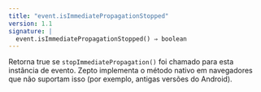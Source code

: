 ```yaml
---
title: "event.isImmediatePropagationStopped"
version: 1.1
signature: |
  event.isImmediatePropagationStopped() ⇒ boolean
---
```


Retorna true se `stopImmediatePropagation()` foi chamado para esta instância de evento.
Zepto implementa o método nativo em navegadores que não suportam isso (por exemplo,
antigas versões do Android).
